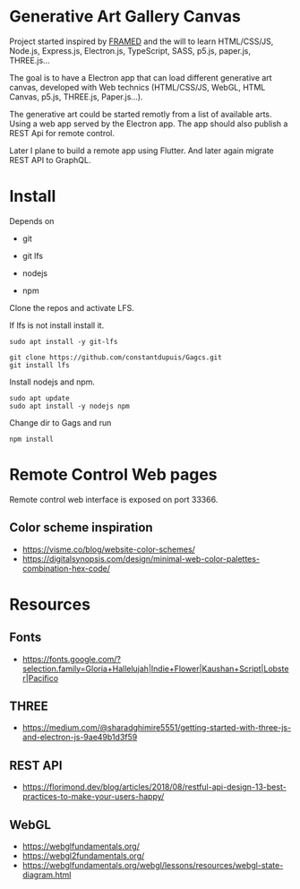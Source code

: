 # Generative Art Gallery Canvas

Project started inspired by [FRAMED](https://frm.fm/) and the will to learn HTML/CSS/JS, Node.js, Express.js, Electron.js, TypeScript, SASS, p5.js, paper.js, THREE.js...

The goal is to have a Electron app that can load different generative art canvas, developed with Web technics (HTML/CSS/JS, WebGL, HTML Canvas, p5.js, THREE.js, Paper.js...).

The generative art could be started remotly from a list of available arts. Using a web app served by the Electron app. The app should also publish a REST Api for remote control.

Later I plane to build a remote app using Flutter.
And later again migrate REST API to GraphQL.

# Install

Depends on 

* git

* git lfs

* nodejs

* npm



Clone the repos and activate LFS.

If lfs is not install install it.

```shell
sudo apt install -y git-lfs
```

```shell
git clone https://github.com/constantdupuis/Gagcs.git
git install lfs
```

Install nodejs and npm.

```shell
sudo apt update
sudo apt install -y nodejs npm
```

Change dir to Gags and run 

```shell
npm install
```

# Remote Control Web pages

Remote control web interface is exposed on port 33366.

## Color scheme inspiration

* https://visme.co/blog/website-color-schemes/
* https://digitalsynopsis.com/design/minimal-web-color-palettes-combination-hex-code/

# Resources

## Fonts

* https://fonts.google.com/?selection.family=Gloria+Hallelujah|Indie+Flower|Kaushan+Script|Lobster|Pacifico

## THREE

* https://medium.com/@sharadghimire5551/getting-started-with-three-js-and-electron-js-9ae49b1d3f59

## REST API

* https://florimond.dev/blog/articles/2018/08/restful-api-design-13-best-practices-to-make-your-users-happy/

## WebGL

* https://webglfundamentals.org/
* https://webgl2fundamentals.org/
* https://webglfundamentals.org/webgl/lessons/resources/webgl-state-diagram.html
